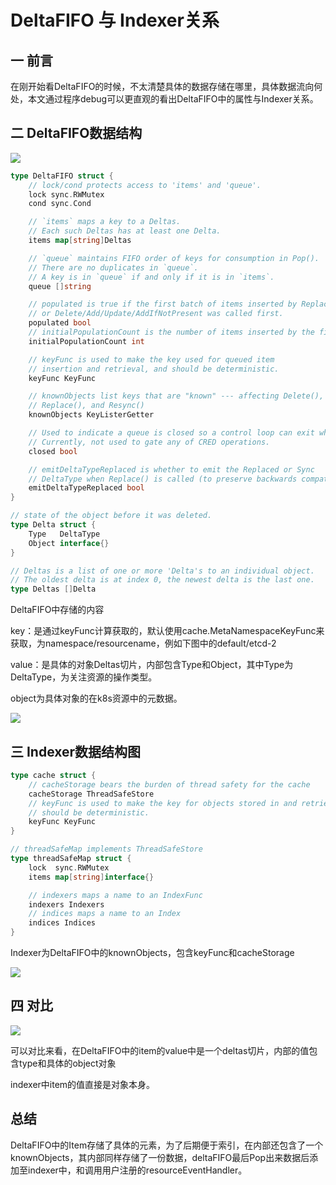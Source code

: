 # DeltaFIFO 与 Indexer关系

## 一 前言

在刚开始看DeltaFIFO的时候，不太清楚具体的数据存储在哪里，具体数据流向何处，本文通过程序debug可以更直观的看出DeltaFIFO中的属性与Indexer关系。

## 二 DeltaFIFO数据结构

![](https://kaliarch-bucket-1251990360.cos.ap-beijing.myqcloud.com/blog_img/20220215132954.png)

```go
type DeltaFIFO struct {
	// lock/cond protects access to 'items' and 'queue'.
	lock sync.RWMutex
	cond sync.Cond

	// `items` maps a key to a Deltas.
	// Each such Deltas has at least one Delta.
	items map[string]Deltas

	// `queue` maintains FIFO order of keys for consumption in Pop().
	// There are no duplicates in `queue`.
	// A key is in `queue` if and only if it is in `items`.
	queue []string

	// populated is true if the first batch of items inserted by Replace() has been populated
	// or Delete/Add/Update/AddIfNotPresent was called first.
	populated bool
	// initialPopulationCount is the number of items inserted by the first call of Replace()
	initialPopulationCount int

	// keyFunc is used to make the key used for queued item
	// insertion and retrieval, and should be deterministic.
	keyFunc KeyFunc

	// knownObjects list keys that are "known" --- affecting Delete(),
	// Replace(), and Resync()
	knownObjects KeyListerGetter

	// Used to indicate a queue is closed so a control loop can exit when a queue is empty.
	// Currently, not used to gate any of CRED operations.
	closed bool

	// emitDeltaTypeReplaced is whether to emit the Replaced or Sync
	// DeltaType when Replace() is called (to preserve backwards compat).
	emitDeltaTypeReplaced bool
}

// state of the object before it was deleted.
type Delta struct {
	Type   DeltaType
	Object interface{}
}

// Deltas is a list of one or more 'Delta's to an individual object.
// The oldest delta is at index 0, the newest delta is the last one.
type Deltas []Delta
```

DeltaFIFO中存储的内容

key：是通过keyFunc计算获取的，默认使用cache.MetaNamespaceKeyFunc来获取，为namespace/resourcename，例如下图中的default/etcd-2

value：是具体的对象Deltas切片，内部包含Type和Object，其中Type为DeltaType，为关注资源的操作类型。

object为具体对象的在k8s资源中的元数据。

![](https://kaliarch-bucket-1251990360.cos.ap-beijing.myqcloud.com/blog_img/20220215133036.png)

## 三 Indexer数据结构图

```go
type cache struct {
	// cacheStorage bears the burden of thread safety for the cache
	cacheStorage ThreadSafeStore
	// keyFunc is used to make the key for objects stored in and retrieved from items, and
	// should be deterministic.
	keyFunc KeyFunc
}

// threadSafeMap implements ThreadSafeStore
type threadSafeMap struct {
	lock  sync.RWMutex
	items map[string]interface{}

	// indexers maps a name to an IndexFunc
	indexers Indexers
	// indices maps a name to an Index
	indices Indices
}
```

Indexer为DeltaFIFO中的knownObjects，包含keyFunc和cacheStorage

![](https://kaliarch-bucket-1251990360.cos.ap-beijing.myqcloud.com/blog_img/20220215133141.png)



## 四 对比

![](https://kaliarch-bucket-1251990360.cos.ap-beijing.myqcloud.com/blog_img/20220215133516.png)

可以对比来看，在DeltaFIFO中的item的value中是一个deltas切片，内部的值包含type和具体的object对象

indexer中item的值直接是对象本身。

## 总结

DeltaFIFO中的Item存储了具体的元素，为了后期便于索引，在内部还包含了一个knownObjects，其内部同样存储了一份数据，deltaFIFO最后Pop出来数据后添加至indexer中，和调用用户注册的resourceEventHandler。